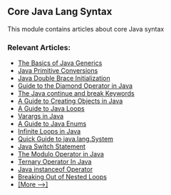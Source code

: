 ## Core Java Lang Syntax

This module contains articles about core Java syntax

### Relevant Articles: 
- [The Basics of Java Generics](http://www.baeldung.com/java-generics)
- [Java Primitive Conversions](http://www.baeldung.com/java-primitive-conversions)
- [Java Double Brace Initialization](http://www.baeldung.com/java-double-brace-initialization)
- [Guide to the Diamond Operator in Java](http://www.baeldung.com/java-diamond-operator)
- [The Java continue and break Keywords](http://www.baeldung.com/java-continue-and-break)
- [A Guide to Creating Objects in Java](http://www.baeldung.com/java-initialization)
- [A Guide to Java Loops](http://www.baeldung.com/java-loops)
- [Varargs in Java](http://www.baeldung.com/java-varargs)
- [A Guide to Java Enums](http://www.baeldung.com/a-guide-to-java-enums)
- [Infinite Loops in Java](http://www.baeldung.com/infinite-loops-java)
- [Quick Guide to java.lang.System](http://www.baeldung.com/java-lang-system)
- [Java Switch Statement](https://www.baeldung.com/java-switch)
- [The Modulo Operator in Java](https://www.baeldung.com/modulo-java)
- [Ternary Operator In Java](https://www.baeldung.com/java-ternary-operator)
- [Java instanceof Operator](https://www.baeldung.com/java-instanceof)
- [Breaking Out of Nested Loops](https://www.baeldung.com/java-breaking-out-nested-loop)
- [[More -->]](/core-java-modules/core-java-lang-syntax-2)
